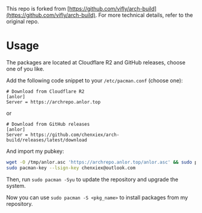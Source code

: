 This repo is forked from [https://github.com/vifly/arch-build](https://github.com/vifly/arch-build). For more technical details, refer to the original repo. 

# Usage
The packages are located at Cloudflare R2 and GitHub releases, choose one of you like.

Add the following code snippet to your `/etc/pacman.conf` (choose one):

```
# Download from Cloudflare R2
[anlor]
Server = https://archrepo.anlor.top
```

or

```
# Download from GitHub releases
[anlor]
Server = https://github.com/chenxiex/arch-build/releases/latest/download
```

And import my pubkey:

```Bash
wget -O /tmp/anlor.asc 'https://archrepo.anlor.top/anlor.asc' && sudo pacman-key --add /tmp/anlor.asc
sudo pacman-key --lsign-key chenxiex@outlook.com
```

Then, run `sudo pacman -Syu` to update the repository and upgrade the system.

Now you can use `sudo pacman -S <pkg_name>` to install packages from my repository.
